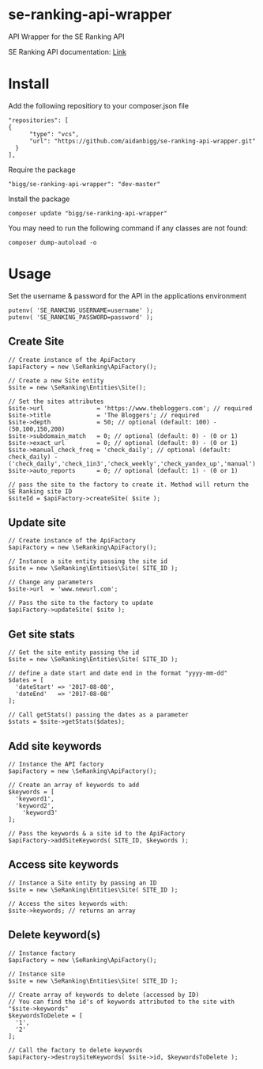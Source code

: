 # se-ranking-api-wrapper

API Wrapper for the SE Ranking API

SE Ranking API documentation: [Link](https://seranking.com/api.html "Link")

# Install

Add the following repositiory to your composer.json file

```
"repositories": [
{
      "type": "vcs",
      "url": "https://github.com/aidanbigg/se-ranking-api-wrapper.git"
  }
],
```

Require the package

```
"bigg/se-ranking-api-wrapper": "dev-master"
```

Install the package

```
composer update "bigg/se-ranking-api-wrapper"
```

You may need to run the following command if any classes are not found:

```
composer dump-autoload -o
```

# Usage

Set the username & password for the API in the applications environment

```
putenv( 'SE_RANKING_USERNAME=username' );
putenv( 'SE_RANKING_PASSWORD=password' );
```

## Create Site
```
// Create instance of the ApiFactory
$apiFactory = new \SeRanking\ApiFactory();

// Create a new Site entity
$site = new \SeRanking\Entities\Site();

// Set the sites attributes
$site->url               = 'https://www.thebloggers.com'; // required
$site->title             = 'The Bloggers'; // required
$site->depth             = 50; // optional (default: 100) - (50,100,150,200)
$site->subdomain_match   = 0; // optional (default: 0) - (0 or 1)
$site->exact_url         = 0; // optional (default: 0) - (0 or 1)
$site->manual_check_freq = 'check_daily'; // optional (default: check_daily) - ('check_daily','check_1in3','check_weekly','check_yandex_up','manual')
$site->auto_reports      = 0; // optional (default: 1) - (0 or 1)

// pass the site to the factory to create it. Method will return the SE Ranking site ID
$siteId = $apiFactory->createSite( $site );
```

## Update site
```
// Create instance of the ApiFactory
$apiFactory = new \SeRanking\ApiFactory();

// Instance a site entity passing the site id
$site = new \SeRanking\Entities\Site( SITE_ID );

// Change any parameters
$site->url  = 'www.newurl.com';

// Pass the site to the factory to update
$apiFactory->updateSite( $site );
```

## Get site stats
```
// Get the site entity passing the id
$site = new \SeRanking\Entities\Site( SITE_ID );

// define a date start and date end in the format "yyyy-mm-dd"
$dates = [
  'dateStart' => '2017-08-08',
  'dateEnd'   => '2017-08-08'
];

// Call getStats() passing the dates as a parameter
$stats = $site->getStats($dates);
```

## Add site keywords
```
// Instance the API factory
$apiFactory = new \SeRanking\ApiFactory();

// Create an array of keywords to add
$keywords = [
  'keyword1',
  'keyword2',
	'keyword3'
];

// Pass the keywords & a site id to the ApiFactory
$apiFactory->addSiteKeywords( SITE_ID, $keywords );
```

## Access site keywords
```
// Instance a Site entity by passing an ID
$site = new \SeRanking\Entities\Site( SITE_ID );

// Access the sites keywords with:
$site->keywords; // returns an array
```

## Delete keyword(s)
```
// Instance factory
$apiFactory = new \SeRanking\ApiFactory();

// Instance site
$site = new \SeRanking\Entities\Site( SITE_ID );

// Create array of keywords to delete (accessed by ID)
// You can find the id's of keywords attributed to the site with "$site->keywords"
$keywordsToDelete = [
  '1',
  '2'
];

// Call the factory to delete keywords
$apiFactory->destroySiteKeywords( $site->id, $keywordsToDelete );
``` 

